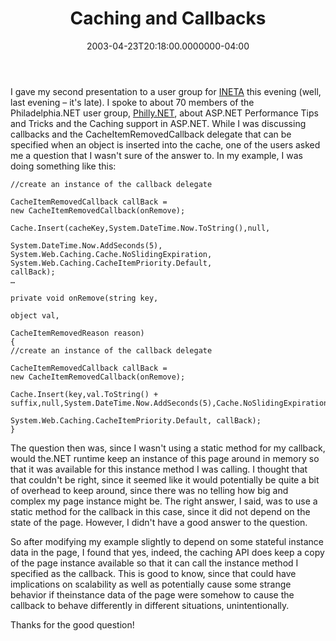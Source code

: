 ﻿---
title: Caching and Callbacks
date: "2003-04-23T20:18:00.0000000-04:00"
description: I gave my second presentation to a user group for INETA this
featuredImage: img/caching-and-callbacks-featured.png
---

I gave my second presentation to a user group for [INETA](http://www.ineta.org/) this evening (well, last evening – it's late). I spoke to about 70 members of the Philadelphia.NET user group, [Philly.NET](http://www.phillydotnet.org/), about ASP.NET Performance Tips and Tricks and the Caching support in ASP.NET. While I was discussing callbacks and the CacheItemRemovedCallback delegate that can be specified when an object is inserted into the cache, one of the users asked me a question that I wasn't sure of the answer to. In my example, I was doing something like this:


```
//create an instance of the callback delegate

CacheItemRemovedCallback callBack =
new CacheItemRemovedCallback(onRemove);

Cache.Insert(cacheKey,System.DateTime.Now.ToString(),null,

System.DateTime.Now.AddSeconds(5),
System.Web.Caching.Cache.NoSlidingExpiration,
System.Web.Caching.CacheItemPriority.Default,
callBack);
…

private void onRemove(string key,

object val,

CacheItemRemovedReason reason)
{
//create an instance of the callback delegate

CacheItemRemovedCallback callBack =
new CacheItemRemovedCallback(onRemove);

Cache.Insert(key,val.ToString() + suffix,null,System.DateTime.Now.AddSeconds(5),Cache.NoSlidingExpiration,

System.Web.Caching.CacheItemPriority.Default, callBack);
}
```


The question then was, since I wasn't using a static method for my callback, would the.NET runtime keep an instance of this page around in memory so that it was available for this instance method I was calling. I thought that that couldn't be right, since it seemed like it would potentially be quite a bit of overhead to keep around, since there was no telling how big and complex my page instance might be. The right answer, I said, was to use a static method for the callback in this case, since it did not depend on the state of the page. However, I didn't have a good answer to the question.

So after modifying my example slightly to depend on some stateful instance data in the page, I found that yes, indeed, the caching API does keep a copy of the page instance available so that it can call the instance method I specified as the callback. This is good to know, since that could have implications on scalability as well as potentially cause some strange behavior if theinstance data of the page were somehow to cause the callback to behave differently in different situations, unintentionally.

Thanks for the good question!

